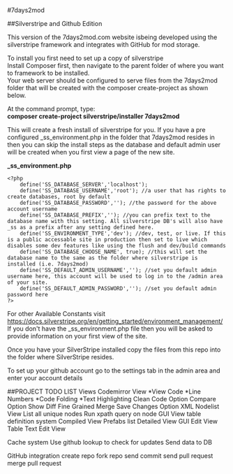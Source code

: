 #7days2mod

##Silverstripe and Github Edition

This version of the 7days2mod.com website isbeing developed using the silverstripe framework and integrates with GitHub for mod storage.

To install you first need to set up a copy of silverstripe  
Install Composer first, then navigate to the parent folder of where you want to framework to be installed.  
Your web server should be configured to serve files from the 7days2mod folder that will be created with the composer create-project as shown below.

At the command prompt, type:  
**composer create-project silverstripe/installer 7days2mod**

This will create a fresh install of silverstripe for you. If you have a pre configured _ss_environment.php in the folder that 7days2mod resides in then you can skip the install steps as the database and default admin user will be created when you first view a page of the new site.

**_ss_environment.php**

	<?php  
		define('SS_DATABASE_SERVER','localhost');  
		define('SS_DATABASE_USERNAME','root'); //a user that has rights to create databases, root by default  
		define('SS_DATABASE_PASSWORD',''); //the password for the above account username  
		define('SS_DATABASE_PREFIX',''); //you can prefix text to the database name with this setting. All silverstripe DB's will also have _ss as a prefix after any setting defined here.  
		define('SS_ENVIRONMENT_TYPE','dev'); //dev, test, or live. If this is a public accessable site in production then set to live which disables some dev features like using the flush and dev/build commands  
		define('SS_DATABASE_CHOOSE_NAME', true); //this will set the database name to the same as the folder where silverstripe is installed (i.e. 7days2mod)  
		define('SS_DEFAULT_ADMIN_USERNAME',''); //set you default admin username here, this account will be used to log in to the /admin area of your site.  
		define('SS_DEFAULT_ADMIN_PASSWORD',''); //set you default admin password here  
	?>  

For other Available Constants visit https://docs.silverstripe.org/en/getting_started/environment_management/  
If you don't have the _ss_environment.php file then you will be asked to provide information on your first view of the site.

Once you have your SilverStripe installed copy the files from this repo into the folder where SilverStripe resides.  

To set up your github account go to the settings tab in the admin area and enter your account details



##PROJECT TODO LIST
Views
  Codemirror View
    *View Code
    *Line Numbers
    *Code Folding
    *Text Highlighting
    Clean Code Option
    Compare Option
      Show Diff
      Fine Grained Merge
    Save Changes Option
  XML Nodelist View
    List all unique nodes
    Run xpath query on node
  GUI View
    table definition system
  Compiled View
    Prefabs list
  Detailed View
  GUI Edit View
  Table Text Edit View
  
  
Cache system
  Use github lookup to check for updates
  Send data to DB
  
  
GitHub integration
  create repo
  fork repo
  send commit
  send pull request
  merge pull request
